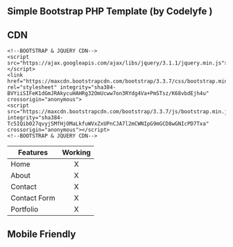 ## Simple Bootstrap PHP Template (by Codelyfe )


## CDN
```
<!--BOOTSTRAP & JQUERY CDN-->
<script src="https://ajax.googleapis.com/ajax/libs/jquery/3.1.1/jquery.min.js"></script>
<link href="https://maxcdn.bootstrapcdn.com/bootstrap/3.3.7/css/bootstrap.min.css" rel="stylesheet" integrity="sha384-BVYiiSIFeK1dGmJRAkycuHAHRg32OmUcww7on3RYdg4Va+PmSTsz/K68vbdEjh4u" crossorigin="anonymous">
<script src="https://maxcdn.bootstrapcdn.com/bootstrap/3.3.7/js/bootstrap.min.js" integrity="sha384-Tc5IQib027qvyjSMfHjOMaLkfuWVxZxUPnCJA7l2mCWNIpG9mGCD8wGNIcPD7Txa" crossorigin="anonymous"></script>
<!--BOOTSTRAP & JQUERY CDN-->
```



| Features      | Working       |
| ------------- |:-------------:|
| Home          | X             |
| About         | X             |
| Contact       | X             |
| Contact Form  | X             |
| Portfolio     | X             |


## Mobile Friendly 









